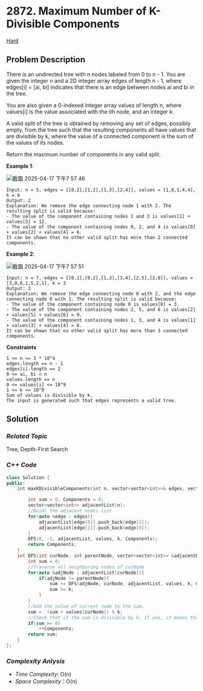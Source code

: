 # 2872. Maximum Number of K-Divisible Components
[Hard](https://leetcode.com/problems/maximum-number-of-k-divisible-components/description/)

## Problem Description

There is an undirected tree with n nodes labeled from 0 to n - 1. You are given the integer n and a 2D integer array edges of length n - 1, where edges[i] = [ai, bi] indicates that there is an edge between nodes ai and bi in the tree.

You are also given a 0-indexed integer array values of length n, where values[i] is the value associated with the ith node, and an integer k.

A valid split of the tree is obtained by removing any set of edges, possibly empty, from the tree such that the resulting components all have values that are divisible by k, where the value of a connected component is the sum of the values of its nodes.

Return the maximum number of components in any valid split.


**Example 1**:

![截圖 2025-04-17 下午7 57 46](https://github.com/user-attachments/assets/3406a6e4-0bb1-4c48-8fa4-614d8f48eb7c)

```
Input: n = 5, edges = [[0,2],[1,2],[1,3],[2,4]], values = [1,8,1,4,4], k = 6
Output: 2
Explanation: We remove the edge connecting node 1 with 2. The resulting split is valid because:
- The value of the component containing nodes 1 and 3 is values[1] + values[3] = 12.
- The value of the component containing nodes 0, 2, and 4 is values[0] + values[2] + values[4] = 6.
It can be shown that no other valid split has more than 2 connected components.
```
**Example 2**:

![截圖 2025-04-17 下午7 57 51](https://github.com/user-attachments/assets/2b9fcfc5-5768-464f-8a0f-4c7cc9ac92fb)

```
Input: n = 7, edges = [[0,1],[0,2],[1,3],[1,4],[2,5],[2,6]], values = [3,0,6,1,5,2,1], k = 3
Output: 3
Explanation: We remove the edge connecting node 0 with 2, and the edge connecting node 0 with 1. The resulting split is valid because:
- The value of the component containing node 0 is values[0] = 3.
- The value of the component containing nodes 2, 5, and 6 is values[2] + values[5] + values[6] = 9.
- The value of the component containing nodes 1, 3, and 4 is values[1] + values[3] + values[4] = 6.
It can be shown that no other valid split has more than 3 connected components.
```

**Constraints**
```
1 <= n <= 3 * 10^4
edges.length == n - 1
edges[i].length == 2
0 <= ai, bi < n
values.length == n
0 <= values[i] <= 10^9
1 <= k <= 10^9
Sum of values is divisible by k.
The input is generated such that edges represents a valid tree.
```

## Solution

### _Related Topic_
   Tree, Depth-First Search

### _C++ Code_
```cpp
class Solution {
public:
    int maxKDivisibleComponents(int n, vector<vector<int>>& edges, vector<int>& values, int k) {

        int sum = 0, Components = 0;
        vector<vector<int>> adjacentList(n);
        //Buidl the adjacent nodes list
        for(auto &edge : edges){
            adjacentList[edge[0]].push_back(edge[1]);
            adjacentList[edge[1]].push_back(edge[0]);
        }
        DFS(0, -1, adjacentList, values, k, Components);
        return Components;
    }
    int DFS(int curNode, int parentNode, vector<vector<int>> &adjacentList, vector<int>& values, const int k, int &Components){
        int sum = 0;
        //Traverse all neighboring nodes of curNode
        for(auto &adjNode : adjacentList[curNode]){
            if(adjNode != parentNode){
                sum += DFS(adjNode, curNode, adjacentList, values, k, Components);
                sum %= k;
            }
        }
        //Add the value of current node to the sum.
        sum =  (sum + values[curNode]) % k;
        //Check that if the sum is divisible by k. If yes, it means that we can make a  split and get a Component
        if(sum == 0)
            ++Components;
        return sum;
    }
};
```

### _Complexity Anlysis_
- _Time Complexity_: O(n)
- _Space Complexity_：O(n)
